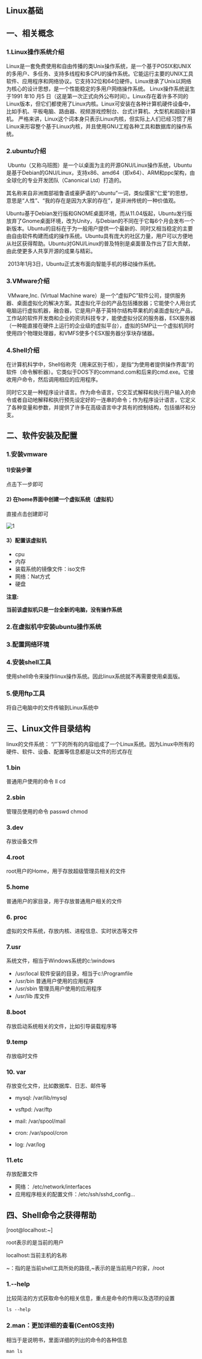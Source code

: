## Linux基础

## 一、相关概念

### 1.Linux操作系统介绍

​	Linux是一套免费使用和自由传播的类Unix操作系统，是一个基于POSIX和UNIX的多用户、多任务、支持多线程和多CPU的操作系统。它能运行主要的UNIX工具软件、应用程序和网络协议。它支持32位和64位硬件。Linux继承了Unix以网络为核心的设计思想，是一个性能稳定的多用户网络操作系统。
	Linux操作系统诞生于1991 年10 月5 日（这是第一次正式向外公布时间）。Linux存在着许多不同的Linux版本，但它们都使用了Linux内核。Linux可安装在各种计算机硬件设备中，比如手机、平板电脑、路由器、视频游戏控制台、台式计算机、大型机和超级计算机。
	严格来讲，Linux这个词本身只表示Linux内核，但实际上人们已经习惯了用Linux来形容整个基于Linux内核，并且使用GNU工程各种工具和数据库的操作系统。

### 2.ubuntu介绍

​	Ubuntu（又称乌班图）是一个以桌面为主的开源GNU/Linux操作系统，Ubuntu 是基于Debian的GNU/Linux，支持x86、amd64（即x64）、ARM和ppc架构，由全球化的专业开发团队（Canonical Ltd）打造的。 

​	其名称来自非洲南部祖鲁语或豪萨语的“ubuntu”一词，类似儒家“仁爱”的思想，意思是“人性”、“我的存在是因为大家的存在”，是非洲传统的一种价值观。

​	Ubuntu基于Debian发行版和GNOME桌面环境，而从11.04版起，Ubuntu发行版放弃了Gnome桌面环境，改为Unity，与Debian的不同在于它每6个月会发布一个新版本。Ubuntu的目标在于为一般用户提供一个最新的、同时又相当稳定的主要由自由软件构建而成的操作系统。Ubuntu具有庞大的社区力量，用户可以方便地从社区获得帮助。Ubuntu对GNU/Linux的普及特别是桌面普及作出了巨大贡献，由此使更多人共享开源的成果与精彩。

​	2013年1月3日，Ubuntu正式发布面向智能手机的移动操作系统。

### 3.VMware介绍

​	VMware,Inc. (Virtual Machine ware）是一个“虚拟PC”软件公司，提供服务器、桌面虚拟化的解决方案。其虚拟化平台的产品包括播放器；它能使个人用台式电脑运行虚拟机器，融合器，它是用户基于英特尔结构苹果机的桌面虚拟化产品，工作站的软件开发商和企业的资讯科技专才，能使虚拟分区的服务器，ESX服务器（一种能直接在硬件上运行的企业级的虚拟平台），虚拟的SMP让一个虚拟机同时使用四个物理处理器，和VMFS使多个ESX服务器分享块存储器。

### 4.Shell介绍

​	在计算机科学中，Shell俗称壳（用来区别于核），是指“为使用者提供操作界面”的软件（命令解析器）。它类似于DOS下的command.com和后来的cmd.exe。它接收用户命令，然后调用相应的应用程序。

​	同时它又是一种程序设计语言。作为命令语言，它交互式解释和执行用户输入的命令或者自动地解释和执行预先设定好的一连串的命令；作为程序设计语言，它定义了各种变量和参数，并提供了许多在高级语言中才具有的控制结构，包括循环和分支。

## 二、软件安装及配置

### 1.安装vmware

#### 1)安装步骤

点击下一步即可

#### 2) 在home界面中创建一个虚拟系统（虚拟机）

直接点击创建即可

![1](1.bmp)

#### 3）配置该虚拟机

- cpu
- 内存
- 装载系统的镜像文件：iso文件
- 网络：Nat方式
- 硬盘

**注意:**

**当前该虚拟机只是一台全新的电脑，没有操作系统**



### 2.在虚拟机中安装ubuntu操作系统



### 3.配置网络环境



### 4.安装shell工具

使用shell命令来操作linux操作系统。因此linux系统就不再需要使用桌面版。

### 5.使用ftp工具

将自己电脑中的文件传输到Linux系统中


## 三、Linux文件目录结构

linux的文件系统：  “/”下的所有的内容组成了一个Linux系统。因为Linux中所有的硬件、软件、设备、配置等信息都是以文件的形式存在

### 1.bin

普通用户使用的命令    ll   cd   

### 2.sbin

管理员使用的命令  passwd   chmod

### 3.dev

存放设备文件

### 4.root

root用户的Home，用于存放超级管理员相关的文件

### 5.home

普通用户的家目录，用于存放普通用户相关的文件

### 6. proc

虚拟的文件系统，存放内核、进程信息、实时状态等文件

### 7.usr

系统文件，相当于Windows系统的c:\windows

- /usr/local 软件安装的目录，相当于c:\Programfile
- /usr/bin 普通用户使用的应用程序
- /usr/sbin 管理员用户使用的应用程序
- /usr/lib 库文件

### 8.boot

存放启动系统相关的文件，比如引导装载程序等

### 9.temp

存放临时文件

### 10. var

存放变化文件，比如数据库、日志、邮件等

- mysql:  /var/lib/mysql

- vsftpd: /var/ftp

- mail:  /var/spool/mail

- cron: /var/spool/cron

- log: /var/log

### 11.etc

  存放配置文件

- 网络： /etc/network/interfaces
- 应用程序相关的配置文件：/etc/ssh/sshd_config...


## 四、Shell命令之获得帮助

[root@localhost:~]

root表示的是当前的用户

localhost:当前主机的名称

~：指的是当前shell工具所处的路径,~表示的是当前用户的家，/root

### 1.--help

比较简洁的方式获取命令的相关信息，重点是命令的作用以及选项的设置

```
ls --help
```



### 2.man：更加详细的查看(CentOS支持)

相当于是说明书，里面详细的列出的命令的各种信息

```
man ls
```


